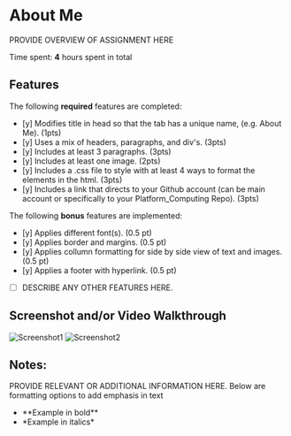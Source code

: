 # About Me

PROVIDE OVERVIEW OF ASSIGNMENT HERE

Time spent: **4** hours spent in total

## Features

The following **required** features are completed:

- [y] Modifies title in head so that the tab has a unique name, (e.g. About Me). (1pts)
- [y] Uses a mix of headers, paragraphs, and div's. (3pts)
- [y] Includes at least 3 paragraphs. (3pts)
- [y] Includes at least one image. (2pts)
- [y] Includes a .css file to style with at least 4 ways to format the elements in the html. (3pts)
- [y] Includes a link that directs to your Github account (can be main account or specifically to your Platform_Computing Repo). (3pts)

The following **bonus** features are implemented:

- [y] Applies different font(s). (0.5 pt)
- [y] Applies border and margins. (0.5 pt)
- [y] Applies collumn formatting for side by side view of text and images.(0.5 pt)
- [y] Applies a footer with hyperlink. (0.5 pt)
- [ ] DESCRIBE ANY OTHER FEATURES HERE.

## Screenshot and/or Video Walkthrough

<img src="\Images\AboutMe Image1.png" title='Screenshot1' alt='Screenshot1' />
<img src="\Images\AboutMe Image2.png" title='Screenshot2' alt='Screenshot2' />


## Notes:
PROVIDE RELEVANT OR ADDITIONAL INFORMATION HERE. Below are formatting options to add emphasis in text
<ul>
  <li>**Example in bold**</li>
  <li>*Example in italics*</li>
</ul>

